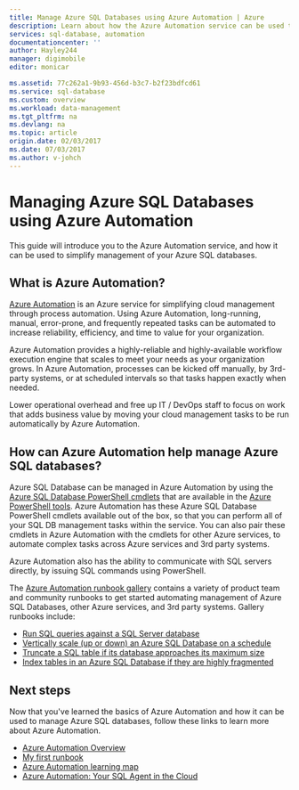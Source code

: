 ```yaml
---
title: Manage Azure SQL Databases using Azure Automation | Azure
description: Learn about how the Azure Automation service can be used to manage Azure SQL databases at scale.
services: sql-database, automation
documentationcenter: ''
author: Hayley244
manager: digimobile
editor: monicar

ms.assetid: 77c262a1-9b93-456d-b3c7-b2f23bdfcd61
ms.service: sql-database
ms.custom: overview
ms.workload: data-management
ms.tgt_pltfrm: na
ms.devlang: na
ms.topic: article
origin.date: 02/03/2017
ms.date: 07/03/2017
ms.author: v-johch
---
```

# Managing Azure SQL Databases using Azure Automation
This guide will introduce you to the Azure Automation service, and how it can be used to simplify management of your Azure SQL databases.

## What is Azure Automation?
[Azure Automation](https://www.azure.cn/home/features/automation/) is an Azure service for simplifying cloud management through process automation. Using Azure Automation, long-running, manual, error-prone, and frequently repeated tasks can be automated to increase reliability, efficiency, and time to value for your organization.

Azure Automation provides a highly-reliable and highly-available workflow execution engine that scales to meet your needs as your organization grows. In Azure Automation, processes can be kicked off manually, by 3rd-party systems, or at scheduled intervals so that tasks happen exactly when needed.

Lower operational overhead and free up IT / DevOps staff to focus on work that adds business value by moving your cloud management tasks to be run automatically by Azure Automation.

## How can Azure Automation help manage Azure SQL databases?
Azure SQL Database can be managed in Azure Automation by using the [Azure SQL Database PowerShell cmdlets](https://docs.microsoft.com/powershell/servicemanagement/azure.sqldatabase/v1.6.1/azure.sqldatabase/) that are available in the [Azure PowerShell tools](https://docs.microsoft.com/powershell/azure/overview). Azure Automation has these Azure SQL Database PowerShell cmdlets available out of the box, so that you can perform all of your SQL DB management tasks within the service. You can also pair these cmdlets in Azure Automation with the cmdlets for other Azure services, to automate complex tasks across Azure services and 3rd party systems.

Azure Automation also has the ability to communicate with SQL servers directly, by issuing SQL commands using PowerShell.

The [Azure Automation runbook gallery](https://azure.microsoft.com/blog/2014/10/07/introducing-the-azure-automation-runbook-gallery/) contains a variety of product team and community runbooks to get started automating management of Azure SQL Databases, other Azure services, and 3rd party systems. Gallery runbooks include:

* [Run SQL queries against a SQL Server database](https://gallery.technet.microsoft.com/scriptcenter/How-to-use-a-SQL-Command-be77f9d2)
* [Vertically scale (up or down) an Azure SQL Database on a schedule](https://gallery.technet.microsoft.com/scriptcenter/Azure-SQL-Database-e957354f)
* [Truncate a SQL table if its database approaches its maximum size](https://gallery.technet.microsoft.com/scriptcenter/Azure-Automation-Your-SQL-30f8736b)
* [Index tables in an Azure SQL Database if they are highly fragmented](https://gallery.technet.microsoft.com/scriptcenter/Indexes-tables-in-an-Azure-73a2a8ea)

## Next steps
Now that you've learned the basics of Azure Automation and how it can be used to manage Azure SQL databases, follow these links to learn more about Azure Automation.

* [Azure Automation Overview](../automation/automation-intro.md)
* [My first runbook](../automation/automation-first-runbook-textual.md)
* [Azure Automation learning map](https://azure.microsoft.com/documentation/learning-paths/automation/)
* [Azure Automation: Your SQL Agent in the Cloud](https://azure.microsoft.com/blog/2014/06/26/azure-automation-your-sql-agent-in-the-cloud/)